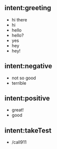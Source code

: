 ## intent:greeting
- hi there
- hi
- hello
- hello?
- yes
- hey
- hey!

## intent:negative
- not so good
- terrible

## intent:positive
- great!
- good

## intent:takeTest
- /call911
